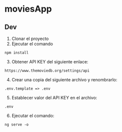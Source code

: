 # moviesApp

## Dev

1. Clonar el proyecto
2. Ejecutar el comando 
```
npm install
```
3. Obtener API KEY del siguiente enlace: 
```
https://www.themoviedb.org/settings/api
```
4. Crear una copia del siguiente archivo y renombrarlo:
```
.env.template => .env
``` 
5. Establecer valor del API KEY en el archivo:
```
.env
```
6. Ejecutar el comando:
```
ng serve -o
```
